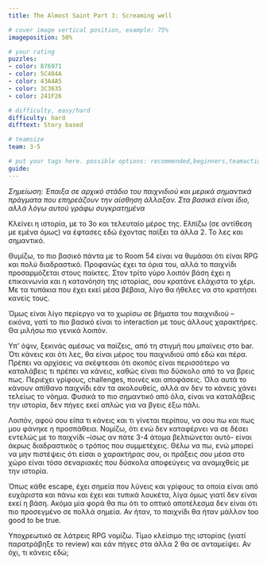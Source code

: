 ```yaml
---
title: The Almost Saint Part 3: Screaming well

# cover image vertical position, example: 75%
imageposition: 50%

# your rating
puzzles:
- color: 876971
- color: 5C484A
- color: 43A4A5
- color: 3C3635
- color: 241F26

# difficulty, easy/hard
difficulty: hard
difftext: Story based

# teamsize
team: 3-5

# put your tags here. possible options: recommended,beginners,teamaction
guide:
---
```


*Σημείωση: Έπαιξα σε αρχικό στάδιο του παιχνιδιού και μερικά σημαντικά πράγματα που επηρεάζουν την αίσθηση άλλαξαν. Στα βασικά είναι ίδιο, αλλά λόγω αυτού γράφω συγκρατημένα*

Κλείνει η ιστορία, με το 3ο και τελευταίο μέρος της. Ελπίζω (σε αντίθεση με εμένα όμως) να έφτασες εδώ έχοντας παίξει τα άλλα 2. Το λες και σημαντικό.

Θυμίζω, το πιο βασικό πάντα με το Room 54 είναι να θυμάσαι ότι είναι RPG και πολύ διαδραστικό. Προφανώς έχει τα όρια του, αλλά το παιχνίδι προσαρμόζεται στους παίκτες. Στον τρίτο γύρο λοιπόν βάση έχει η επικοινωνία και η κατανόηση
της ιστορίας, σου κρατάνε ελάχιστα  το χέρι. Με τα τυπάκια που έχει εκεί μέσα βέβαια, λίγο θα ήθελες να στο κρατήσει κανείς τους.

Όμως είναι λίγο περίεργο να το χωρίσω σε βήματα του παιχνιδιού – εικόνα, γατί το πιο βασικό είναι το interaction με τους άλλους χαρακτήρες. Θα μιλήσω πιο γενικά λοιπόν.

Υπ' όψιν, ξεκινάς αμέσως να παίζεις, από τη στιγμή που μπαίνεις στο bar. Ότι κάνεις και ότι λες, θα είναι μέρος του παιχνιδιού από εδώ και πέρα. Πρέπει να αρχίσεις να σκέφτεσαι ότι σκοπός είναι περισσότερο να καταλάβεις τι πρέπει να
κάνεις, καθώς είναι πιο δύσκολο από το να βρεις πως. Περιέχει γρίφους, challenges, ποινές και αποφάσεις. Όλα αυτά το κάνουν απίθανο παιχνίδι εάν τα ακολουθείς, αλλά αν δεν το κάνεις χάνει τελείως το νόημα. Φυσικά το πιο σημαντικό
από όλα, είναι να καταλάβεις την ιστορία, δεν πήγες εκεί απλώς για να βγεις έξω πάλι.

Λοιπόν, αφού σου είπα τι κάνεις και τι γίνεται περίπου, να σου πω και πως μου φάνηκε η προσπάθεια. Νομίζω, ότι ενώ δεν καταφέρνει να σε δέσει εντελώς με το παιχνίδι –ίσως αν πάτε 3-4  άτομα βελτιώνεται αυτό- είναι άκρως διαδραστικός
 ο τρόπος που συμμετέχεις. Θέλω να πω, ενώ μπορεί να μην πιστέψεις ότι είσαι ο χαρακτήρας σου, οι πράξεις σου μέσα στο χώρο είναι τόσο σεναριακές που δύσκολα αποφεύγεις να αναμιχθείς με την ιστορία.

Όπως κάθε escape, έχει σημεία που λύνεις και γρίφους τα οποία είναι από ευχάριστα και πάνω και έχει και τυπικά λουκέτα, λίγα όμως γιατί δεν είναι εκεί η βάση. Ακόμα μία φορά θα πω ότι το οπτικό αποτέλεσμα δεν είναι ότι πιο
προσεγμένο σε πολλά σημεία. Αν ήταν, το παιχνίδι θα ήταν μάλλον too good to be true.

Υποχρεωτικό σε λάτρεις RPG νομίζω. Τίμιο κλείσιμο της ιστορίας (γιατί παρατράβηξε το review) και εάν πήγες στα άλλα 2 θα σε ανταμείψει. Αν όχι, τι κάνεις εδώ<a href="http://lovecraft.wikia.com/wiki/Azathoth?file=--Azathoth--.jpg">;</a>
